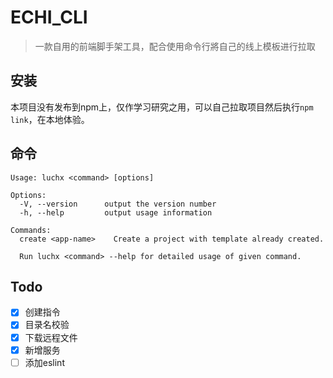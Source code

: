 # ECHI_CLI

> 一款自用的前端脚手架工具，配合使用命令行將自己的线上模板进行拉取

## 安装

本项目没有发布到npm上，仅作学习研究之用，可以自己拉取项目然后执行`npm link`，在本地体验。

## 命令

```shell
Usage: luchx <command> [options]

Options:
  -V, --version      output the version number
  -h, --help         output usage information

Commands:
  create <app-name>    Create a project with template already created.

  Run luchx <command> --help for detailed usage of given command.
```

## Todo

- [x] 创建指令
- [x] 目录名校验
- [x] 下载远程文件
- [x] 新增服务
- [ ] 添加eslint
